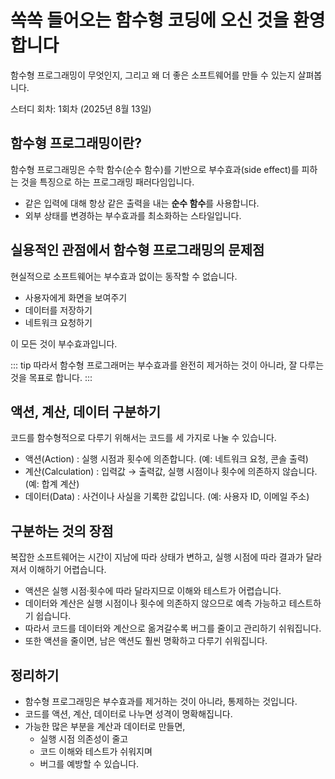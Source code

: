 # 쏙쏙 들어오는 함수형 코딩에 오신 것을 환영합니다

함수형 프로그래밍이 무엇인지, 그리고 왜 더 좋은 소프트웨어를 만들 수 있는지 살펴봅니다.

<span class="study-date"> 스터디 회차: 1회차 (2025년 8월 13일)</span>

## 함수형 프로그래밍이란?

함수형 프로그래밍은 수학 함수(순수 함수)를 기반으로 부수효과(side effect)를 피하는 것을 특징으로 하는 프로그래밍 패러다임입니다.

- 같은 입력에 대해 항상 같은 출력을 내는 **순수 함수**를 사용합니다.
- 외부 상태를 변경하는 부수효과를 최소화하는 스타일입니다.

## 실용적인 관점에서 함수형 프로그래밍의 문제점

현실적으로 소프트웨어는 부수효과 없이는 동작할 수 없습니다.

- 사용자에게 화면을 보여주기
- 데이터를 저장하기
- 네트워크 요청하기

이 모든 것이 부수효과입니다.

::: tip
따라서 함수형 프로그래머는 부수효과를 완전히 제거하는 것이 아니라, 잘 다루는 것을 목표로 합니다.
:::

## 액션, 계산, 데이터 구분하기

코드를 함수형적으로 다루기 위해서는 코드를 세 가지로 나눌 수 있습니다.

- 액션(Action) : 실행 시점과 횟수에 의존합니다. (예: 네트워크 요청, 콘솔 출력)
- 계산(Calculation) : 입력값 → 출력값, 실행 시점이나 횟수에 의존하지 않습니다. (예: 합계 계산)
- 데이터(Data) : 사건이나 사실을 기록한 값입니다. (예: 사용자 ID, 이메일 주소)

## 구분하는 것의 장점

복잡한 소프트웨어는 시간이 지남에 따라 상태가 변하고, 실행 시점에 따라 결과가 달라져서 이해하기 어렵습니다.

- 액션은 실행 시점·횟수에 따라 달라지므로 이해와 테스트가 어렵습니다.
- 데이터와 계산은 실행 시점이나 횟수에 의존하지 않으므로 예측 가능하고 테스트하기 쉽습니다.
- 따라서 코드를 데이터와 계산으로 옮겨갈수록 버그를 줄이고 관리하기 쉬워집니다.
- 또한 액션을 줄이면, 남은 액션도 훨씬 명확하고 다루기 쉬워집니다.

## 정리하기

- 함수형 프로그래밍은 부수효과를 제거하는 것이 아니라, 통제하는 것입니다.
- 코드를 액션, 계산, 데이터로 나누면 성격이 명확해집니다.
- 가능한 많은 부분을 계산과 데이터로 만들면,
  - 실행 시점 의존성이 줄고
  - 코드 이해와 테스트가 쉬워지며
  - 버그를 예방할 수 있습니다.
